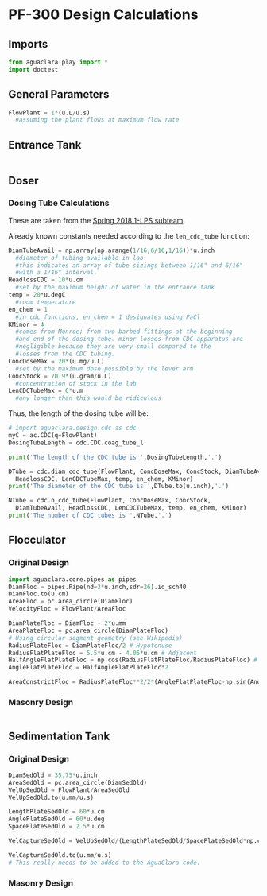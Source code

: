 # PF-300 Design Calculations

## Imports
```python
from aguaclara.play import *
import doctest
```
## General Parameters
```python
FlowPlant = 1*(u.L/u.s)
  #assuming the plant flows at maximum flow rate
```

## Entrance Tank
```python
```

## Doser
### Dosing Tube Calculations
These are taken from the [Spring 2018 1-LPS subteam](https://github.com/AguaClara/1-LPS/blob/master/DosingTubeCalculations.md).

Already known constants needed according to the `len_cdc_tube` function:
```python
DiamTubeAvail = np.array(np.arange(1/16,6/16,1/16))*u.inch
  #diameter of tubing available in lab
  #this indicates an array of tube sizings between 1/16" and 6/16"
  #with a 1/16" interval.
HeadlossCDC = 10*u.cm
  #set by the maximum height of water in the entrance tank
temp = 20*u.degC
  #room temperature
en_chem = 1
  #in cdc_functions, en_chem = 1 designates using PaCl
KMinor = 4
  #comes from Monroe; from two barbed fittings at the beginning
  #and end of the dosing tube. minor losses from CDC apparatus are
  #negligible because they are very small compared to the
  #losses from the CDC tubing.
ConcDoseMax = 20*(u.mg/u.L)
  #set by the maximum dose possible by the lever arm
ConcStock = 70.9*(u.gram/u.L)
  #concentration of stock in the lab
LenCDCTubeMax = 6*u.m
  #any longer than this would be ridiculous
```

Thus, the length of the dosing tube will be:
```python
# import aguaclara.design.cdc as cdc
myC = ac.CDC(q=FlowPlant)
DosingTubeLength = cdc.CDC.coag_tube_l

print('The length of the CDC tube is ',DosingTubeLength,'.')

DTube = cdc.diam_cdc_tube(FlowPlant, ConcDoseMax, ConcStock, DiamTubeAvail,
  HeadlossCDC, LenCDCTubeMax, temp, en_chem, KMinor)
print('The diameter of the CDC tube is ',DTube.to(u.inch),'.')

NTube = cdc.n_cdc_tube(FlowPlant, ConcDoseMax, ConcStock,
  DiamTubeAvail, HeadlossCDC, LenCDCTubeMax, temp, en_chem, KMinor)
print('The number of CDC tubes is ',NTube,'.')
```

## Flocculator
### Original Design
```python
import aguaclara.core.pipes as pipes
DiamFloc = pipes.Pipe(nd=3*u.inch,sdr=26).id_sch40
DiamFloc.to(u.cm)
AreaFloc = pc.area_circle(DiamFloc)
VelocityFloc = FlowPlant/AreaFloc

DiamPlateFloc = DiamFloc - 2*u.mm
AreaPlateFloc = pc.area_circle(DiamPlateFloc)
# Using circular segment geometry (see Wikipedia)
RadiusPlateFloc = DiamPlateFloc/2 # Hypotenuse
RadiusFlatPlateFloc = 5.5*u.cm - 4.05*u.cm # Adjacent
HalfAngleFlatPlateFloc = np.cos(RadiusFlatPlateFloc/RadiusPlateFloc) # Half Angle
AngleFlatPlateFloc = HalfAngleFlatPlateFloc*2

AreaConstrictFloc = RadiusPlateFloc**2/2*(AngleFlatPlateFloc-np.sin(AngleFlatPlateFloc)).to(u.rad)

```
### Masonry Design
```python

```

## Sedimentation Tank
### Original Design
```python
DiamSedOld = 35.75*u.inch
AreaSedOld = pc.area_circle(DiamSedOld)
VelUpSedOld = FlowPlant/AreaSedOld
VelUpSedOld.to(u.mm/u.s)

LengthPlateSedOld = 60*u.cm
AnglePlateSedOld = 60*u.deg
SpacePlateSedOld = 2.5*u.cm

VelCaptureSedOld = VelUpSedOld/(LengthPlateSedOld/SpacePlateSedOld*np.cos(AnglePlateSedOld)*np.sin(AnglePlateSedOld)+1)

VelCaptureSedOld.to(u.mm/u.s)
# This really needs to be added to the AguaClara code.
```

### Masonry Design
```python
```
